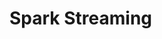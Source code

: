 Spark Streaming
===================================================================================
